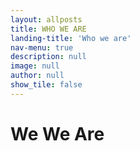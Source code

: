 ```yaml
---
layout: allposts
title: WHO WE ARE
landing-title: 'Who we are'
nav-menu: true
description: null
image: null
author: null
show_tile: false
---
```


<h1>We We Are</h1>
